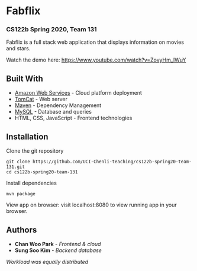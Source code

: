 # Fabflix

### CS122b Spring 2020, Team 131

Fabflix is a full stack web application that displays information on movies and stars.

Watch the demo here: https://www.youtube.com/watch?v=ZovyHm_lWuY


## Built With

* [Amazon Web Services](https://aws.amazon.com/) - Cloud platform deployment
* [TomCat](https://tomcat.apache.org/) - Web server
* [Maven](https://maven.apache.org/) - Dependency Management
* [MySQL](https://www.mysql.com/) - Database and queries
* HTML, CSS, JavaScript - Frontend technologies


## Installation

Clone the git repository
```
git clone https://github.com/UCI-Chenli-teaching/cs122b-spring20-team-131.git
cd cs122b-spring20-team-131
```

Install dependencies
```
mvn package
```

View app on browser: visit localhost:8080 to view running app in your browser.


## Authors

* **Chan Woo Park** - *Frontend & cloud*
* **Sung Soo Kim** - *Backend database*

*Workload was equally distributed*

